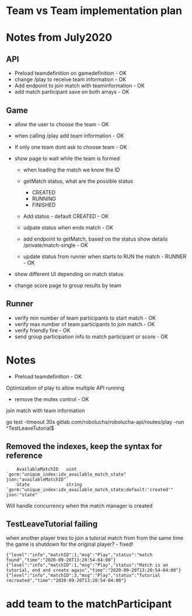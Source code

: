 # Team vs Team implementation plan 

# Notes from July2020

## API
- Preload teamdefinition on gamedefinition - OK
- change /play to receive team information - OK 
- Add endpoint to join match with teaminformation - OK
- add match participant save on both arrays - OK

## Game 
- allow the user to choose the team - OK 
- when calling /play add team information - OK 
- If only one team dont ask to choose team - OK

- show page to wait while the team is formed
	- when loading the match we know the ID
	- getMatch status, what are the possible status 
		- CREATED
		- RUNNING
		- FINISHED

	- Add status - default CREATED - OK
	- udpate status when ends match - OK
	- add endpoint to getMatch, based on the status show details
	 /private/match-single - OK 

	- update status from runner when starts to RUN the match - RUNNER - OK 

- show different UI depending on match status


- change score page to group results by team

## Runner
- verify min number of team participants to start match - OK  
- verify max number of team participants to join match - OK
- verify friendly fire - OK
- send group participation info to match participant or score - OK 

# Notes
- Preload teamdefinition - OK

Optimization of play to allow multiple API running
- remove the mutex control - OK

join match with team information

go test -timeout 30s gitlab.com/robolucha/robolucha-api/routes/play -run ^TestLeaveTutorial$

## Removed the indexes, keep the syntax for reference
```
	AvailableMatchID   uint            `gorm:"unique_index:idx_available_match_state" json:"availableMatchID"`
	State              string          `gorm:"unique_index:idx_available_match_state;default:'created'" json:"state"`
```
Will handle concurrency when the match manager is created

## TestLeaveTutorial failing

when another player tries to join a tutorial match from from the same time
the game is shutdown for the original player? - fixed!

```
{"level":"info","matchID":1,"msg":"Play","status":"match found","time":"2020-09-20T13:20:54-04:00"}
{"level":"info","matchID":1,"msg":"Play","status":"Match is an tutorial, end and create again","time":"2020-09-20T13:20:54-04:00"}
{"level":"info","matchID":3,"msg":"Play","status":"Tutorial recreated","time":"2020-09-20T13:20:54-04:00"}
```

# add team to the matchParticipant 
